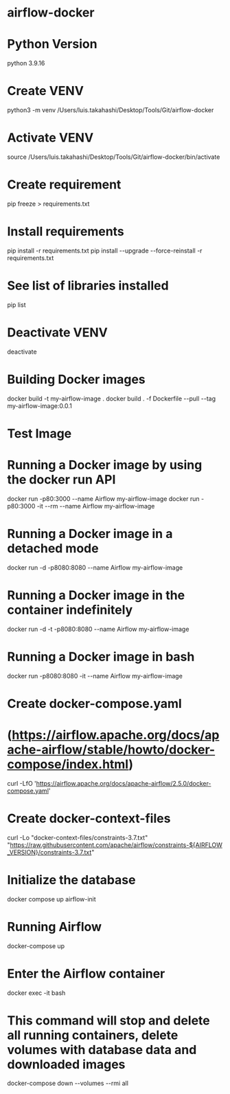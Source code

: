 # airflow-docker

# Python Version
python 3.9.16

# Create VENV 
python3 -m venv /Users/luis.takahashi/Desktop/Tools/Git/airflow-docker

# Activate VENV
source /Users/luis.takahashi/Desktop/Tools/Git/airflow-docker/bin/activate

# Create requirement
pip freeze > requirements.txt

# Install requirements
pip install -r requirements.txt
pip install --upgrade --force-reinstall -r requirements.txt

# See list of libraries installed
pip list

# Deactivate VENV
deactivate

# Building Docker images
docker build -t my-airflow-image .
docker build . -f Dockerfile --pull --tag my-airflow-image:0.0.1

# Test Image
<!-- ./scripts/ci/tools/verify_docker_image.sh PROD my-airflow-image:0.0.1 -->

# Running a Docker image by using the docker run API
docker run -p80:3000 --name Airflow my-airflow-image
docker run -p80:3000 -it --rm --name Airflow my-airflow-image

# Running a Docker image in a detached mode
docker run -d -p8080:8080 --name Airflow my-airflow-image

# Running a Docker image in the container indefinitely
docker run -d -t -p8080:8080 --name Airflow my-airflow-image

# Running a Docker image in bash
docker run -p8080:8080 -it --name Airflow my-airflow-image

# Create docker-compose.yaml
# (https://airflow.apache.org/docs/apache-airflow/stable/howto/docker-compose/index.html)
curl -LfO 'https://airflow.apache.org/docs/apache-airflow/2.5.0/docker-compose.yaml'


# Create docker-context-files
curl -Lo "docker-context-files/constraints-3.7.txt" \
    "https://raw.githubusercontent.com/apache/airflow/constraints-${AIRFLOW_VERSION}/constraints-3.7.txt"

# Initialize the database
docker compose up airflow-init

# Running Airflow
docker-compose up

# Enter the Airflow container
docker exec -it <container-id> bash

# This command will stop and delete all running containers, delete volumes with database data and downloaded images
docker-compose down --volumes --rmi all